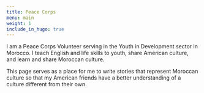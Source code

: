 ```yaml
---
title: Peace Corps
menu: main
weight: 1
include_in_hugo: true
---
```


I am a Peace Corps Volunteer serving in the Youth in Development sector in Morocco. I teach English and life skills to youth, share American culture, and learn and share Moroccan culture.

This page serves as a place for me to write stories that represent Moroccan culture so that my American friends have a better understanding of a culture different from their own.

<!-- Follow along as I write about my experience in Morocco serving as a Peace Corps volunteer. To get each post in your email inbox, click the button below! -->
